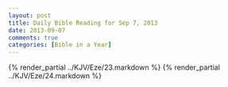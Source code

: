 ```yaml
---
layout: post
title: Daily Bible Reading for Sep 7, 2013
date: 2013-09-07
comments: true
categories: [Bible in a Year]
---
```

{% render_partial ../KJV/Eze/23.markdown %}
{% render_partial ../KJV/Eze/24.markdown %}
